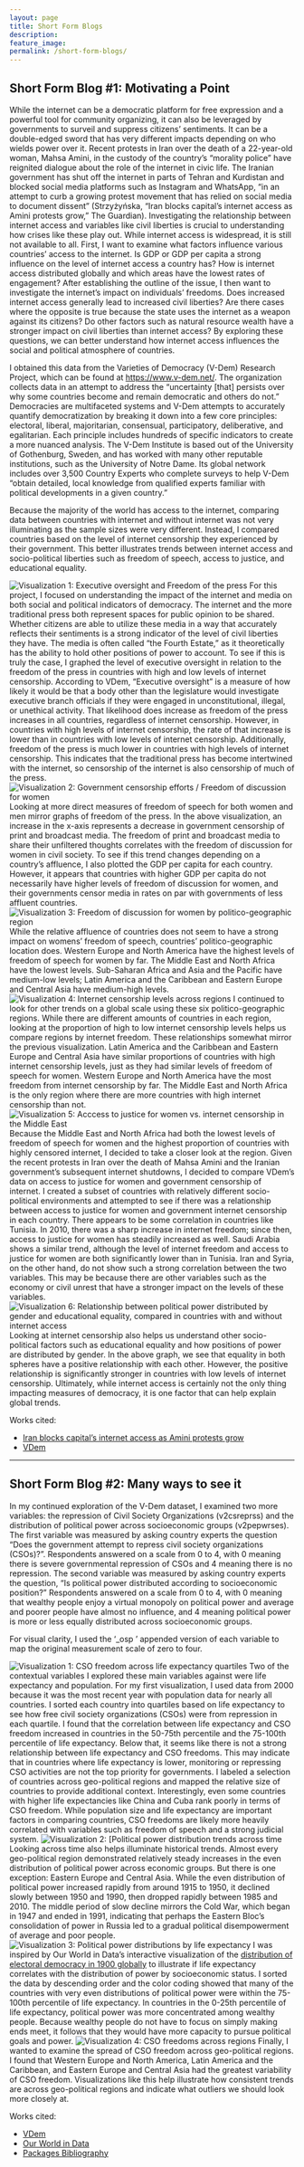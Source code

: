 ```yaml
---
layout: page
title: Short Form Blogs
description: 
feature_image: 
permalink: /short-form-blogs/
---
```


## Short Form Blog #1: Motivating a Point 

While the internet can be a democratic platform for free expression and a powerful tool for community organizing, it can also be leveraged by governments to surveil and suppress citizens’ sentiments. It can be a double-edged sword that has very different impacts depending on who wields power over it. 
Recent protests in Iran over the death of a 22-year-old woman, Mahsa Amini, in the custody of the country’s “morality police” have reignited dialogue about the role of the internet in civic life. The Iranian government has shut off the internet in parts of Tehran and Kurdistan and blocked social media platforms such as Instagram and WhatsApp, “in an attempt to curb a growing protest movement that has relied on social media to document dissent” (Strzyżyńska, “Iran blocks capital’s internet access as Amini protests grow,” The Guardian). Investigating the relationship between internet access and variables like civil liberties is crucial to understanding how crises like these play out.
While internet access is widespread, it is still not available to all. First, I want to examine what factors influence various countries’ access to the internet. Is GDP or GDP per capita a strong influence on the level of internet access a country has? How is internet access distributed globally and which areas have the lowest rates of engagement?  After establishing the outline of the issue, I then want to investigate the internet’s impact on individuals’ freedoms. Does increased internet access generally lead to increased civil liberties? Are there cases where the opposite is true because the state uses the internet as a weapon against its citizens? Do other factors such as natural resource wealth have a stronger impact on civil liberties than internet access? By exploring these questions, we can better understand how internet access influences the social and political atmosphere of countries. 


I obtained this data from the Varieties of Democracy (V-Dem) Research Project, which can be found at https://www.v-dem.net/. 
The organization collects data in an attempt to address the “uncertainty [that] persists over why some countries become and remain democratic and others do not.”
Democracies are multifaceted systems and V-Dem attempts to accurately quantify democratization by breaking it down into a few core principles: electoral, liberal, majoritarian, consensual, participatory, deliberative, and egalitarian. Each principle includes hundreds of specific indicators to create a more nuanced analysis. 
The V-Dem Institute is based out of the University of Gothenburg, Sweden, and has worked with many other reputable institutions, such as the University of Notre Dame. Its global network includes over 3,500 Country Experts who complete surveys to help V-Dem “obtain detailed, local knowledge from qualified experts familiar with political developments in a given country.”

Because the majority of the world has access to the internet, comparing data between countries with internet and without internet was not very illuminating as the sample sizes were very different. Instead, I compared countries based on the level of internet censorship they experienced by their government. This better illustrates trends between internet access and socio-political liberties such as freedom of speech, access to justice, and educational equality. 



<img src="/images/exec_oversight_freepress_byinternet.jpeg" alt = "Visualization 1: Executive oversight and Freedom of the press">
For this project, I focused on understanding the impact of the internet and media on both social and political indicators of democracy. The internet and the more traditional press both represent spaces for public opinion to be shared. Whether citizens are able to utilize these media in a way that accurately reflects their sentiments is a strong indicator of the level of civil liberties they have. The media is often called “the Fourth Estate,” as it theoretically has the ability to hold other positions of power to account. To see if this is truly the case, I graphed the level of executive oversight in relation to the freedom of the press in countries with high and low levels of internet censorship. According to VDem, “Executive oversight” is a measure of how likely it would be that a body other than the legislature would investigate executive branch officials if they were engaged in unconstitutional, illegal, or unethical activity. That likelihood does increase as freedom of the press increases in all countries, regardless of internet censorship. However, in countries with high levels of internet censorship, the rate of that increase is lower than in countries with low levels of internet censorship. Additionally, freedom of the press is much lower in countries with high levels of internet censorship. This indicates that the traditional press has become intertwined with the internet, so censorship of the internet is also censorship of much of the press. 



<img src="/images/censorship_fos_w.jpeg" alt = "Visualization 2: Government censorship efforts / Freedom of discussion for women">
Looking at more direct measures of freedom of speech for both women and men mirror graphs of freedom of the press. In the above visualization, an increase in the x-axis represents a decrease in government censorship of print and broadcast media. The freedom of print and broadcast media to share their unfiltered thoughts correlates with the freedom of discussion for women in civil society. To see if this trend changes depending on a country’s affluence, I also plotted the GDP per capita for each country. However, it appears that countries with higher GDP per capita do not necessarily have higher levels of freedom of discussion for women, and their governments censor media in rates on par with governments of less affluent countries. 



<img src="/images/freedomofspeech_women_regional.jpeg" alt = "Visualization 3: Freedom of discussion for women by politico-geographic region">
While the relative affluence of countries does not seem to have a strong impact on womens’ freedom of speech, countries’ politico-geographic location does. Western Europe and North America have the highest levels of freedom of speech for women by far. The Middle East and North Africa have the lowest levels. Sub-Saharan Africa and Asia and the Pacific have medium-low levels; Latin America and the Caribbean and Eastern Europe and Central Asia have medium-high levels. 



<img src="/images/regions_by_internetcensorship_lvls.jpeg" alt = "Visualization 4: Internet censorship levels across regions">
I continued to look for other trends on a global scale using these six politico-geographic regions. While there are different amounts of countries in each region, looking at the proportion of high to low internet censorship levels helps us compare regions by internet freedom. These relationships somewhat mirror the previous visualization. Latin America and the Caribbean and Eastern Europe and Central Asia have similar proportions of countries with high internet censorship levels, just as they had similar levels of freedom of speech for women. Western Europe and North America have the most freedom from internet censorship by far. The Middle East and North Africa is the only region where there are more countries with high internet censorship than not. 



<img src="/images/me_justice4women_patchwork.jpeg" alt = "Visualization 5: Acccess to justice for women vs. internet censorship in the Middle East">
Because the Middle East and North Africa had both the lowest levels of freedom of speech for women and the highest proportion of countries with highly censored internet, I decided to take a closer look at the region. Given the recent protests in Iran over the death of Mahsa Amini and the Iranian government’s subsequent internet shutdowns, I decided to compare VDem’s data on access to justice for women and government censorship of internet. I created a subset of countries with relatively different socio-political environments and attempted to see if there was a relationship between access to justice for women and government internet censorship in each country. There appears to be some correlation in countries like Tunisia. In 2010, there was a sharp increase in internet freedom; since then, access to justice for women has steadily increased as well. Saudi Arabia shows a similar trend, although the level of internet freedom and access to justice for women are both significantly lower than in Tunisia. Iran and Syria, on the other hand, do not show such a strong correlation between the two variables. This may be because there are other variables such as the economy or civil unrest that have a stronger impact on the levels of these variables. 



<img src="/images/genderedpower_eduequality_byinternet.jpeg" alt = "Visualization 6: Relationship between political power distributed by gender and educational equality, compared in countries with and without internet access">
Looking at internet censorship also helps us understand other socio-political factors such as educational equality and how positions of power are distributed by gender. In the above graph, we see that equality in both spheres have a positive relationship with each other. However, the positive relationship is significantly stronger in countries with low levels of internet censorship. Ultimately, while internet access is certainly not the only thing impacting measures of democracy, it is one factor that can help explain global trends.



Works cited:
- [Iran blocks capital’s internet access as Amini protests grow](https://www.theguardian.com/world/2022/sep/22/iran-blocks-capitals-internet-access-as-amini-protests-grow) 
- [VDem](https://www.v-dem.net/data/the-v-dem-dataset/)


<hr>

## Short Form Blog #2: Many ways to see it

In my continued exploration of the V-Dem dataset, I examined two more variables: the repression of Civil Society Organizations (v2csreprss) and the distribution of political power across socioeconomic groups (v2pepwrses). The first variable was measured by asking country experts the question “Does the government attempt to repress civil society organizations (CSOs)?”. Respondents answered on a scale from 0 to 4, with 0 meaning there is severe governmental repression of CSOs and 4 meaning there is no repression. The second variable was measured by asking country experts the question, “Is political power distributed according to socioeconomic position?” Respondents answered on a scale from 0 to 4, with 0 meaning that wealthy people enjoy a virtual monopoly on political power and average and poorer people have almost no influence, and 4 meaning political power is more or less equally distributed across socioeconomic groups.

For visual clarity, I used the ‘_osp ’ appended version of each variable to map the original measurement scale of zero to four.  


<img src="/images/vis1_grouped_bubble_plot.jpeg" alt = "Visualization 1: CSO freedom across life expectancy quartiles">
Two of the contextual variables I explored these main variables against were life expectancy and population. 
For my first visualization, I used data from 2000 because it was the most recent year with population data for nearly all countries. I sorted each country into quartiles based on life expectancy to see how free civil society organizations (CSOs) were from repression in each quartile. I found that the correlation between life expectancy and CSO freedom increased in countries in the 50-75th percentile and the 75-100th percentile of life expectancy. Below that, it seems like there is not a strong relationship between life expectancy and CSO freedoms. This may indicate that in countries where life expectancy is lower, monitoring or repressing CSO activities are not the top priority for governments. 
I labeled a selection of countries across geo-political regions and mapped the relative size of countries to provide additional context. Interestingly, even some countries with higher life expectancies like China and Cuba rank poorly in terms of CSO freedom. While population size and life expectancy are important factors in comparing countries, CSO freedoms are likely more heavily correlated with variables such as freedom of speech and a strong judicial system.



<img src="/images/vis2_powerdist_byyear.jpeg" alt = "Visualization 2: [Political power distribution trends across time">
Looking across time also helps illuminate historical trends. Almost every geo-political region demonstrated relatively steady increases in the even distribution of political power across economic groups. But there is one exception: Eastern Europe and Central Asia. While the even distribution of political power increased rapidly from around 1915 to 1950, it declined slowly between 1950 and 1990, then dropped rapidly between 1985 and 2010. The middle period of slow decline mirrors the Cold War, which began in 1947 and ended in 1991, indicating that perhaps the Eastern Bloc’s consolidation of power in Russia led to a gradual political disempowerment of average and poor people. 



<img src="/images/vis3_v2pepwrses_barplot.jpeg" alt = "Visualization 3: Political power distributions by life expectancy">
I was inspired by Our World in Data’s interactive visualization of the  <a href="https://ourworldindata.org/democracy">distribution of electoral democracy in 1900 globally</a> to illustrate if life expectancy correlates with the distribution of power by socioeconomic status. I sorted the data by descending order and the color coding showed that many of the countries with very even distributions of political power were within the 75-100th percentile of life expectancy. In countries in the 0-25th percentile of life expectancy, political power was more concentrated among wealthy people. Because wealthy people do not have to focus on simply making ends meet, it follows that they would have more capacity to pursue political goals and power. 



<img src="/images/vis4_CSO_boxplot.jpeg" alt = "Visualization 4: CSO freedoms across regions">
Finally, I wanted to examine the spread of CSO freedom across geo-political regions. I found that Western Europe and North America, Latin America and the Caribbean, and Eastern Europe and Central Asia had the greatest variability of CSO freedom. Visualizations like this help illustrate how consistent trends are across geo-political regions and indicate what outliers we should look more closely at. 


Works cited:
- [VDem](https://www.v-dem.net/data/the-v-dem-dataset/)
- [Our World in Data](https://ourworldindata.org/democracy)
-  <a href="/images/short_form_blog_2_bibliography.pdf">Packages Bibliography</a>